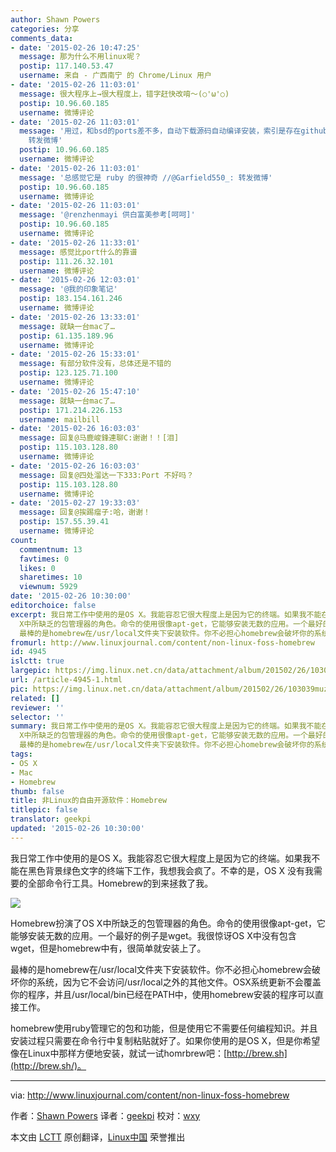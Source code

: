 ```yaml
---
author: Shawn Powers
categories: 分享
comments_data:
- date: '2015-02-26 10:47:25'
  message: 那为什么不用linux呢？
  postip: 117.140.53.47
  username: 来自 - 广西南宁 的 Chrome/Linux 用户
- date: '2015-02-26 11:03:01'
  message: 很大程序上→很大程度上，错字赶快改唷～(○'ω'○)
  postip: 10.96.60.185
  username: 微博评论
- date: '2015-02-26 11:03:01'
  message: '用过，和bsd的ports差不多，自动下载源码自动编译安装，索引是存在github上还是sourceforge上来着，国内没有镜像//@Garfield550_:
    转发微博'
  postip: 10.96.60.185
  username: 微博评论
- date: '2015-02-26 11:03:01'
  message: '总感觉它是 ruby 的很神奇 //@Garfield550_: 转发微博'
  postip: 10.96.60.185
  username: 微博评论
- date: '2015-02-26 11:03:01'
  message: '@renzhenmayi 供白富美参考[呵呵]'
  postip: 10.96.60.185
  username: 微博评论
- date: '2015-02-26 11:33:01'
  message: 感觉比port什么的靠谱
  postip: 111.26.32.101
  username: 微博评论
- date: '2015-02-26 12:03:01'
  message: '@我的印象笔记'
  postip: 183.154.161.246
  username: 微博评论
- date: '2015-02-26 13:33:01'
  message: 就缺一台mac了…
  postip: 61.135.189.96
  username: 微博评论
- date: '2015-02-26 15:33:01'
  message: 有部分软件没有，总体还是不错的
  postip: 123.125.71.100
  username: 微博评论
- date: '2015-02-26 15:47:10'
  message: 就缺一台mac了…
  postip: 171.214.226.153
  username: mailbill
- date: '2015-02-26 16:03:03'
  message: 回复@马鹿峻鋒連聊C:谢谢！！[泪]
  postip: 115.103.128.80
  username: 微博评论
- date: '2015-02-26 16:03:03'
  message: 回复@四处溜达一下333:Port 不好吗？
  postip: 115.103.128.80
  username: 微博评论
- date: '2015-02-27 19:33:03'
  message: 回复@挨踢瘤子:哈，谢谢！
  postip: 157.55.39.41
  username: 微博评论
count:
  commentnum: 13
  favtimes: 0
  likes: 0
  sharetimes: 10
  viewnum: 5929
date: '2015-02-26 10:30:00'
editorchoice: false
excerpt: 我日常工作中使用的是OS X。我能容忍它很大程度上是因为它的终端。如果我不能在黑色背景绿色文字的终端下工作，我想我会疯了。不幸的是，OS X 没有我需要的全部命令行工具。Homebrew的到来拯救了我。  Homebrew扮演了OS
  X中所缺乏的包管理器的角色。命令的使用很像apt-get，它能够安装无数的应用。一个最好的例子是wget。我很惊讶OS X中没有包含wget，但是homebrew中有，很简单就安装上了。
  最棒的是homebrew在/usr/local文件夹下安装软件。你不必担心homebrew会破坏你的系统，因为它不会访问/usr/local之外的其他文件。OSX系统更新不会覆
fromurl: http://www.linuxjournal.com/content/non-linux-foss-homebrew
id: 4945
islctt: true
largepic: https://img.linux.net.cn/data/attachment/album/201502/26/103039muz2e0g32j22a230.png
url: /article-4945-1.html
pic: https://img.linux.net.cn/data/attachment/album/201502/26/103039muz2e0g32j22a230.png.thumb.jpg
related: []
reviewer: ''
selector: ''
summary: 我日常工作中使用的是OS X。我能容忍它很大程度上是因为它的终端。如果我不能在黑色背景绿色文字的终端下工作，我想我会疯了。不幸的是，OS X 没有我需要的全部命令行工具。Homebrew的到来拯救了我。  Homebrew扮演了OS
  X中所缺乏的包管理器的角色。命令的使用很像apt-get，它能够安装无数的应用。一个最好的例子是wget。我很惊讶OS X中没有包含wget，但是homebrew中有，很简单就安装上了。
  最棒的是homebrew在/usr/local文件夹下安装软件。你不必担心homebrew会破坏你的系统，因为它不会访问/usr/local之外的其他文件。OSX系统更新不会覆
tags:
- OS X
- Mac
- Homebrew
thumb: false
title: 非Linux的自由开源软件：Homebrew
titlepic: false
translator: geekpi
updated: '2015-02-26 10:30:00'
---
```


我日常工作中使用的是OS X。我能容忍它很大程度上是因为它的终端。如果我不能在黑色背景绿色文字的终端下工作，我想我会疯了。不幸的是，OS X 没有我需要的全部命令行工具。Homebrew的到来拯救了我。


![](/data/attachment/album/201502/26/103039muz2e0g32j22a230.png)


Homebrew扮演了OS X中所缺乏的包管理器的角色。命令的使用很像apt-get，它能够安装无数的应用。一个最好的例子是wget。我很惊讶OS X中没有包含wget，但是homebrew中有，很简单就安装上了。


最棒的是homebrew在/usr/local文件夹下安装软件。你不必担心homebrew会破坏你的系统，因为它不会访问/usr/local之外的其他文件。OSX系统更新不会覆盖你的程序，并且/usr/local/bin已经在PATH中，使用homebrew安装的程序可以直接工作。


homebrew使用ruby管理它的包和功能，但是使用它不需要任何编程知识。并且安装过程只需要在命令行中复制粘贴就好了。如果你使用的是OS X，但是你希望像在Linux中那样方便地安装，就试一试homrbrew吧：[http://brew.sh](http://brew.sh/)。




---


via: <http://www.linuxjournal.com/content/non-linux-foss-homebrew>


作者：[Shawn Powers](http://www.linuxjournal.com/users/shawn-powers) 译者：[geekpi](https://github.com/geekpi) 校对：[wxy](https://github.com/wxy)


本文由 [LCTT](https://github.com/LCTT/TranslateProject) 原创翻译，[Linux中国](http://linux.cn/) 荣誉推出